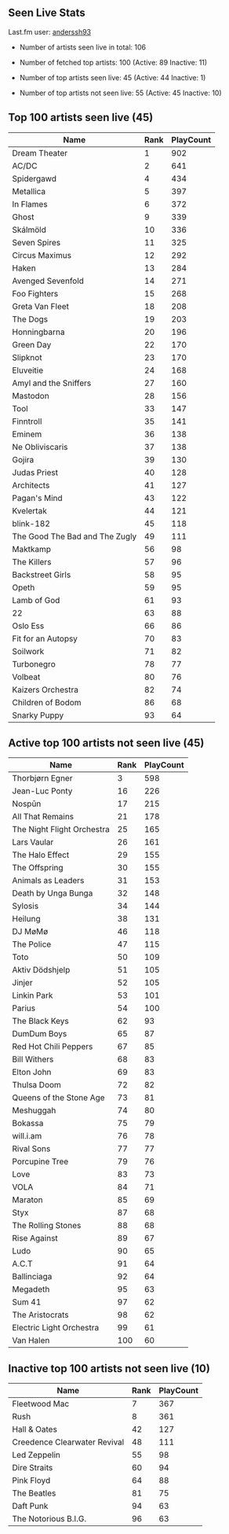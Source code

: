 ## Seen Live Stats

Last.fm user: [anderssh93](https://www.last.fm/user/anderssh93)

- Number of artists seen live in total: 106

- Number of fetched top artists: 100 (Active: 89 Inactive: 11)

- Number of top artists seen live: 45 (Active: 44 Inactive: 1)

- Number of top artists not seen live: 55 (Active: 45 Inactive: 10)

## Top 100 artists seen live (45)

Name                           | Rank | PlayCount
------------------------------ | ---- | ---------
Dream Theater                  | 1    | 902      
AC/DC                          | 2    | 641      
Spidergawd                     | 4    | 434      
Metallica                      | 5    | 397      
In Flames                      | 6    | 372      
Ghost                          | 9    | 339      
Skálmöld                       | 10   | 336      
Seven Spires                   | 11   | 325      
Circus Maximus                 | 12   | 292      
Haken                          | 13   | 284      
Avenged Sevenfold              | 14   | 271      
Foo Fighters                   | 15   | 268      
Greta Van Fleet                | 18   | 208      
The Dogs                       | 19   | 203      
Honningbarna                   | 20   | 196      
Green Day                      | 22   | 170      
Slipknot                       | 23   | 170      
Eluveitie                      | 24   | 168      
Amyl and the Sniffers          | 27   | 160      
Mastodon                       | 28   | 156      
Tool                           | 33   | 147      
Finntroll                      | 35   | 141      
Eminem                         | 36   | 138      
Ne Obliviscaris                | 37   | 138      
Gojira                         | 39   | 130      
Judas Priest                   | 40   | 128      
Architects                     | 41   | 127      
Pagan's Mind                   | 43   | 122      
Kvelertak                      | 44   | 121      
blink-182                      | 45   | 118      
The Good The Bad and The Zugly | 49   | 111      
Maktkamp                       | 56   | 98       
The Killers                    | 57   | 96       
Backstreet Girls               | 58   | 95       
Opeth                          | 59   | 95       
Lamb of God                    | 61   | 93       
22                             | 63   | 88       
Oslo Ess                       | 66   | 86       
Fit for an Autopsy             | 70   | 83       
Soilwork                       | 71   | 82       
Turbonegro                     | 78   | 77       
Volbeat                        | 80   | 76       
Kaizers Orchestra              | 82   | 74       
Children of Bodom              | 86   | 68       
Snarky Puppy                   | 93   | 64       

## Active top 100 artists not seen live (45)

Name                       | Rank | PlayCount
-------------------------- | ---- | ---------
Thorbjørn Egner            | 3    | 598      
Jean-Luc Ponty             | 16   | 226      
Nospūn                     | 17   | 215      
All That Remains           | 21   | 178      
The Night Flight Orchestra | 25   | 165      
Lars Vaular                | 26   | 161      
The Halo Effect            | 29   | 155      
The Offspring              | 30   | 155      
Animals as Leaders         | 31   | 153      
Death by Unga Bunga        | 32   | 148      
Sylosis                    | 34   | 144      
Heilung                    | 38   | 131      
DJ MøMø                    | 46   | 118      
The Police                 | 47   | 115      
Toto                       | 50   | 109      
Aktiv Dödshjelp            | 51   | 105      
Jinjer                     | 52   | 105      
Linkin Park                | 53   | 101      
Parius                     | 54   | 100      
The Black Keys             | 62   | 93       
DumDum Boys                | 65   | 87       
Red Hot Chili Peppers      | 67   | 85       
Bill Withers               | 68   | 83       
Elton John                 | 69   | 83       
Thulsa Doom                | 72   | 82       
Queens of the Stone Age    | 73   | 81       
Meshuggah                  | 74   | 80       
Bokassa                    | 75   | 79       
will.i.am                  | 76   | 78       
Rival Sons                 | 77   | 77       
Porcupine Tree             | 79   | 76       
Love                       | 83   | 73       
VOLA                       | 84   | 71       
Maraton                    | 85   | 69       
Styx                       | 87   | 68       
The Rolling Stones         | 88   | 68       
Rise Against               | 89   | 67       
Ludo                       | 90   | 65       
A.C.T                      | 91   | 64       
Ballinciaga                | 92   | 64       
Megadeth                   | 95   | 63       
Sum 41                     | 97   | 62       
The Aristocrats            | 98   | 62       
Electric Light Orchestra   | 99   | 61       
Van Halen                  | 100  | 60       

## Inactive top 100 artists not seen live (10)

Name                         | Rank | PlayCount
---------------------------- | ---- | ---------
Fleetwood Mac                | 7    | 367      
Rush                         | 8    | 361      
Hall & Oates                 | 42   | 127      
Creedence Clearwater Revival | 48   | 111      
Led Zeppelin                 | 55   | 98       
Dire Straits                 | 60   | 94       
Pink Floyd                   | 64   | 88       
The Beatles                  | 81   | 75       
Daft Punk                    | 94   | 63       
The Notorious B.I.G.         | 96   | 63       
